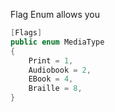 

Flag Enum allows you
```c#
[Flags]
public enum MediaType
{
    Print = 1,
    Audiobook = 2,
    EBook = 4,
    Braille = 8,
}
```